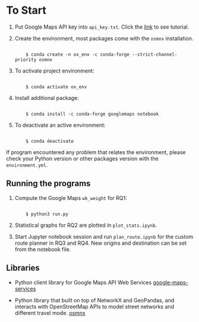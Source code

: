# To Start

1. Put Google Maps API key into `api_key.txt`. Click the [link](https://developers.google.com/maps/documentation/javascript/directions) to see tutorial.

2. Create the environment, most packages come with the `osmnx` installation.
    ```
        
        $ conda create -n ox_env -c conda-forge --strict-channel-priority osmnx

    ```
3. To activate project environment:
    ```

        $ conda activate ox_env

    ```
4. Install additional package:
    ```

        $ conda install -c conda-forge googlemaps notebook

    ```
5. To deactivate an active environment:
    ```

        $ conda deactivate

    ```

If program encountered any problem that relates the environment, please check your Python version or other packages version with the `environment.yml`.


## Running the programs

1. Compute the Google Maps `wk_weight` for RQ1:

    ```

        $ python3 run.py

    ```

4. Statistical graphs for RQ2 are plotted in `plot_stats.ipynb`.

<!-- 2. Google Maps directions data are presented and plotted in `plan_route.ipynb`. -->

3. Start Jupyter notebook session and run `plan_route.ipynb` for the custom route planner in RQ3 and RQ4. New origins and destination can be set from the notebook file.



## Libraries

- Python client library for Google Maps API Web Services [google-maps-services](https://github.com/googlemaps/google-maps-services-python)

- Python library that built on top of NetworkX and GeoPandas, and interacts with OpenStreetMap APIs to model street networks and different travel mode. [osmnx](https://osmnx.readthedocs.io/en/stable/getting-started.html)


<!-- ## Notes 
Export requirements.yml using Conda

```

$ conda ox_env export > environment.yml

``` -->